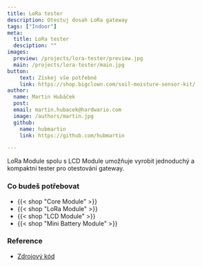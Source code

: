 ```yaml
---
title: LoRa tester
description: Otestuj dosah LoRa gateway
tags: ["Indoor"]
meta:
  title: LoRa tester
  desciption: ""
images:
  preview: /projects/lora-tester/preview.jpg
  main: /projects/lora-tester/main.jpg
button:
    text: Získej vše potřebné
    link: https://shop.bigclown.com/soil-moisture-sensor-kit/
author:
  name: Martin Hubáček
  post:
  email: martin.hubacek@hardwario.com
  image: /authors/martin.jpg
  github:
    name: hubmartin
    link: https://github.com/hubmartin

---
```


LoRa Module spolu s LCD Module umožňuje vyrobit jednoduchý a kompaktní tester pro otestování gateway.

### Co budeš potřebovat

* {{< shop "Core Module" >}}
* {{< shop "LoRa Module" >}}
* {{< shop "LCD Module" >}}
* {{< shop "Mini Battery Module" >}}

### Reference

* [Zdrojový kód](https://github.com/hubmartin/bcf-lora-tester)
